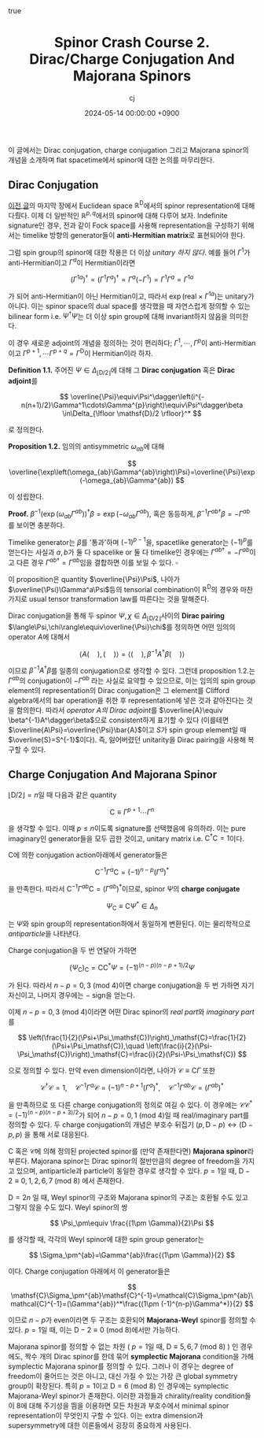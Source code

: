 ﻿---
title: Spinor Crash Course 2. Dirac/Charge Conjugation And Majorana Spinors
author: cj
date: 2024-05-14 00:00:00 +0900
categories: [quantum geometry, spin geometry]
tags: 
pin: true
math: true
mermaid: false
---

이 글에서는 Dirac conjugation, charge conjugation 그리고 Majorana spinor의 개념을 소개하며 flat spacetime에서 spinor에 대한 논의를 마무리한다.

## Dirac Conjugation

[이전 글](https://starshard04.github.io/posts/SPINOR1/)의 마지막 장에서 Euclidean space $\mathbb{R}^\mathsf{D}$에서의 spinor representation에 대해 다뤘다. 이제 더 일반적인 $\mathbb{R}^{p,q}$에서의 spinor에 대해 다루어 보자. Indefinite signature인 경우, 전과 같이 Fock space를 사용해 representation을 구성하기 위해서는 timelike 방향의 generator들이 **anti-Hermitian matrix**로 표현되어야 한다.

그럼 spin group의 spinor에 대한 작용은 더 이상 *unitary 하지 않다*. 예를 들어 $\Gamma^1$가 anti-Hermitian이고 $\Gamma^{a}$이 Hermitian이라면

$$
(\Gamma^{1a})^\dagger=(\Gamma^1\Gamma^a)^\dagger=\Gamma^a(-\Gamma^1)=\Gamma^1\Gamma^a=\Gamma^{1a}
$$

가 되어 anti-Hermitian이 아닌 Hermitian이고, 따라서 $\exp(\mathrm{real}\times \Gamma^{1a})$는 unitary가 아니다. 이는 spinor space의 dual space를 생각했을 때 자연스럽게 정의할 수 있는 bilinear form i.e. $\Psi^\dagger\Psi$는 더 이상 spin group에 대해 invariant하지 않음을 의미한다.

이 경우 새로운 adjoint의 개념을 정의하는 것이 편리하다; $\Gamma^1,\cdots,\Gamma^{p}$이 anti-Hermitian이고 $\Gamma^{p+1},\cdots\Gamma^{p+q}=\Gamma^{\mathsf{D}}$이 Hermitian이라 하자. 

**Definition 1.1.** 주어진 $\Psi\in\Delta_{\lfloor \mathsf{D}/2 \rfloor}$에 대해 그 **Dirac conjugation** 혹은 **Dirac adjoint**를

$$
\overline{\Psi}\equiv\Psi^\dagger\left(i^{-n(n+1)/2}\Gamma^1\cdots\Gamma^{p}\right)\equiv\Psi^\dagger\beta \in\Delta_{\lfloor \mathsf{D}/2 \rfloor}^*
$$

로 정의한다.

**Proposition 1.2.** 임의의 antisymmetric $\omega_{ab}$에 대해

$$
\overline{\exp\left(\omega_{ab}\Gamma^{ab}\right)\Psi}=\overline{\Psi}\exp(-\omega_{ab}\Gamma^{ab})
$$

이 성립한다.

**Proof.** $\beta^{-1}(\exp(\omega_{ab}\Gamma^{ab}))^\dagger\beta=\exp(-\omega_{ab}\Gamma^{ab})$, 혹은 동등하게, $\beta^{-1}\Gamma^{ab\dagger}\beta=-\Gamma^{ab}$를 보이면 충분하다.

Timelike generator는 $\beta$를 '통과'하며 $(-1)^{p-1}$을, spacetlike generator는 $(-1)^p$를 얻는다는 사실과 $a,b$가 둘 다 spacelike or 둘 다 timelike인 경우에는 $\Gamma^{ab\dagger}=-\Gamma^{ab}$이고 다른 경우 $\Gamma^{ab\dagger}=\Gamma^{ab}$임을 결합하면 이를 보일 수 있다. $\square$


이 proposition은 quantity $\overline{\Psi}\Psi$, 나아가 $\overline{\Psi}\Gamma^a\Psi$등의 tensorial combination이 $\mathbb{R}^\mathsf{D}$의 경우와 마찬가지로 usual tensor transformation law를 따른다는 것을 말해준다. 

Dirac conjugation을 통해 두 spinor $\Psi,\chi\in\Delta_{\lfloor \mathsf{D}/2 \rfloor}$사이의 **Dirac pairing** $\langle\Psi,\chi\rangle\equiv\overline{\Psi}\chi$를 정의하면 어떤 임의의 operator $A$에 대해서 

$$
\langle A(\quad),(\quad)\rangle=\langle(\quad),\beta^{-1}A^\dagger\beta(\quad)\rangle
$$

이므로 $\beta^{-1}A^\dagger\beta$를 일종의 conjugation으로 생각할 수 있다. 그런데 proposition 1.2.는 $\Gamma^{ab}$의 conjugation이 $-\Gamma^{ab}$ 라는 사실로 요약할 수 있으므로, 이는 임의의 spin group element의 representation의 Dirac conjugation은 그 element를 Clifford algebra에서의 bar operation을 취한 후 representation에 넣은 것과 같아진다는 것을 함의한다. 따라서 *operator $A$의 Dirac adjoint*를 $\overline{A}\equiv \beta^{-1}A^\dagger\beta$으로 consistent하게 표기할 수 있다 (이를테면 $\overline{A\Psi}=\overline{\Psi}\bar{A}$이고 $S$가 spin group element일 때 $\overline{S}=S^{-1}$이다). 즉, 잃어버렸던 unitarity을 Dirac pairing을 사용해 복구할 수 있다.

## Charge Conjugation And Majorana Spinor

$\lfloor \mathsf{D}/2 \rfloor=n$일 때 다음과 같은 quantity

$$
\mathsf{C}\equiv\Gamma^{p+1}\cdots\Gamma^n
$$

을 생각할 수 있다. 이때 $p\le n$이도록 signature를 선택했음에 유의하라. 이는 pure imaginary인 generator들을 모두 곱한 것이고, unitary matrix i.e. $\mathsf{C}^\dagger\mathsf{C}=1$이다.

$\mathsf{C}$에 의한 conjugation action아래에서 generator들은

$$
\mathsf{C}^{-1}\Gamma^a\mathsf{C}=(-1)^{n-p}(\Gamma^a)^*
$$

을 만족한다. 따라서 $\mathsf{C}^{-1}\Gamma^{ab}\mathsf{C}=(\Gamma^{ab})^*$이므로, spinor $\Psi$의 **charge conjugate**

$$
\Psi_\mathsf{C}\equiv\mathsf{C}\Psi^*\in\Delta_n
$$

는 $\Psi$와 spin group의 representation하에서 동일하게 변환된다. 이는 물리학적으로 *antiparticle*을 나타낸다.

Charge conjugation을 두 번 연달아 가하면 

$$
(\Psi_\mathsf{C})_\mathsf{C}=\mathsf{C}\mathsf{C}^*\Psi=(-1)^{(n-p)(n-p+1)/2}\Psi
$$

가 된다. 따라서 $n-p=0,3\ (\mathrm{mod}\ 4)$이면 charge conjugation을 두 번 가하면 자기 자신이고, 나머지 경우에는 $-$ sign을 얻는다. 

이제 $n-p=0,3\ (\mathrm{mod}\ 4)$이라면 어떤 Dirac spinor의 *real part*와 *imaginary part*를

$$
\left(\frac{1}{2}(\Psi+\Psi_\mathsf{C})\right)_\mathsf{C}=\frac{1}{2}(\Psi+\Psi_\mathsf{C}),\quad \left(\frac{i}{2}(\Psi-\Psi_\mathsf{C})\right)_\mathsf{C}=\frac{i}{2}(\Psi-\Psi_\mathsf{C})
$$

으로 정의할 수 있다.  만약 even dimension이라면, 나아가 $\mathcal{C}\equiv \mathsf{C}\Gamma$ 또한

$$
\mathcal{C}^\dagger\mathcal{C}=1,\quad \mathcal{C}^{-1}\Gamma^a\mathcal{C}=(-1)^{n-p+1}(\Gamma^a)^*,\quad \mathcal{C}^{-1}\Gamma^{ab}\mathcal{C}=(\Gamma^{ab})^*
$$

을 만족하므로 또 다른 charge conjugation의 정의로 여길 수 있다. 이 경우에는 $\mathcal{C}\mathcal{C}^*=(-1)^{(n-p)(n-p+3)/2}$가 되어 $n-p=0,1\ (\mathrm{mod}\ 4)$일 때 real/imaginary part를 정의할 수 있다. 두 charge conjugation의 개념은 부호수 뒤집기 $(p,\mathsf{D}-p)\leftrightarrow (\mathsf{D}-p,p)$ 을 통해 서로 대응된다.

$\mathsf{C}$ 혹은 $\mathcal{C}$에 의해 정의된 projected spinor를 (만약 존재한다면) **Majorana spinor**라 부른다. Majorana spinor는 Dirac spinor의 절반만큼의 degree of freedom을 가지고 있으며, antiparticle과 particle이 동일한 경우로 생각할 수 있다. $p=1$일 때, $\mathsf{D}-2\equiv 0,1,2,6,7\ \mathrm{(mod\ 8)}$ 에서 존재한다.

$\mathsf{D}=2n$ 일 때, Weyl spinor의 구조와 Majorana spinor의 구조는 호환될 수도 있고 그렇지 않을 수도 있다. Weyl spinor의 쌍

$$
\Psi_\pm\equiv \frac{(1\pm \Gamma)}{2}\Psi
$$

를 생각할 때, 각각의 Weyl spinor에 대한 spin group generator는

$$
\Sigma_\pm^{ab}=\Gamma^{ab}\frac{(1\pm \Gamma)}{2}
$$

이다. Charge conjugation 아래에서 이 generator들은

$$
\mathsf{C}\Sigma_\pm^{ab}\mathsf{C}^{-1}=\mathcal{C}\Sigma_\pm^{ab}\mathcal{C}^{-1}=(\Gamma^{ab})^*\frac{(1\pm (-1)^{n-p}\Gamma^*)}{2}
$$

이므로 $n-p$가 even이라면 두 구조는 호환되어 **Majorana-Weyl** spinor를 정의할 수 있다. $p=1$일 때, 이는 $\mathsf{D}-2\equiv 0\ \mathrm{(mod\ 8)}$에서만 가능하다.

Majorana spinor를 정의할 수 없는 차원 ( $p=1$일 때, $\mathsf{D}\equiv 5, 6, 7\ \mathrm{(mod\ 8)}$ ) 인 경우에도, 짝수 개의 Dirac spinor를 한데 묶어 **symplectic Majorana** condition을 가해 symplectic Majorana spinor를 정의할 수 있다. 그러나 이 경우는 degree of freedom이 줄어드는 것은 아니고, 대신 가질 수 있는 가장 큰 global symmetry group이 확장된다. 특히 $p=1$이고 $\mathsf{D}=6\ \mathrm{(mod\ 8)}$ 인 경우에는 symplectic Majorana-Weyl spinor가 존재한다. 이러한 과정들과 chirality/reality condition들이 $8$에 대해 주기성을 띔을 이용하면 모든 차원과 부호수에서 minimal spinor representation이 무엇인지 구할 수 있다. 이는 extra dimension과 supersymmetry에 대한 이론들에서 굉장히 중요하게 사용된다.
